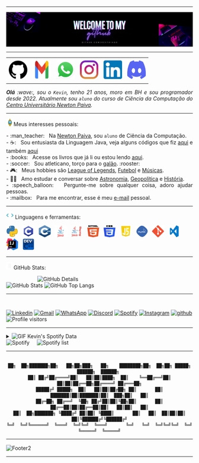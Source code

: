 <!--- Olá, esse é meu readme, fique à vontade para utilizá-lo como quiser! --> 

-----

<div>
<img align="center" alt="Header" src="https://github.com/Kevthiago/Kevthiago/blob/main/img/header.png?raw=true"/>
</div>

-----

<div align="center">
<table>
<tr>
 <td align="center" colspan="11"></td>
</tr> 
<tr>
<td><a href="https://github.com/Kevthiago" target="_blank"><img src="https://github.com/Kevthiago/Kevthiago/blob/main/img/github.png?raw=true" width="50px" height="50px"/></a>
</td>
<td><a href="mailto:kevinthiago126@gmail.com" target="_blank"><img src="https://github.com/Kevthiago/Kevthiago/blob/main/img/gmail2.png?raw=true" width="50px" height="50px"/></a>
</td>
<td><a href="https://wa.me/5531996597558" target="_blank"><img src="https://github.com/Kevthiago/Kevthiago/blob/main/img/wpp2.png?raw=true" width="50px" height="50px"/></a>
</td>
<td><a href="https://www.instagram.com/_kevthiagodev_/" target="_blank"><img src="https://github.com/Kevthiago/Kevthiago/blob/main/img/insta2%20(1).png?raw=true" width="50px" height="50px"/></a>
</td>
<td><a href="https://www.linkedin.com/in/kevin-thiago-15577520b/" target="_blank"><img src="https://github.com/Kevthiago/Kevthiago/blob/main/img/linkedin2.png?raw=true" width="50px" height="50px"/></a>
</td>
<td><a href="https://discordapp.com/users/.kevinthiago" target="_blank"><img src="https://github.com/Kevthiago/Kevthiago/blob/main/img/discord2%20(1).png?raw=true" width="50px" height="50px"/></a>
</td>
</tr>
<tr>
 <td align="center" colspan="11"></td>
</tr> 
</table>

</div>
<div align="justify">
<i><b>Olá</b> :wave:, sou o <code>Kevin</code>, tenho 21 anos, moro em BH e sou programador desde 2022. Atualmente sou <code>aluno</code> do curso de Ciência da Computação do <a href="https://newtonpaiva.br/" target="_blank">Centro Universitário Newton Paiva</a>.</i>
</div>

-----

<div>
<img height="20" alt="GIF" src="https://github.com/Kevthiago/Kevthiago/blob/main/img/soulgem.gif?raw=true"/>Meus interesses pessoais:

<div align="justify">
<p> 
- :man_teacher: &nbsp; Na <a href="https://newtonpaiva.br/" target="_blank">Newton Paiva</a>, sou <code>aluno</code> de Ciência da Computação.<br />
- ☕: &nbsp; Sou entusiasta da Linguagem Java, veja alguns códigos que fiz <a href="https://github.com/Kevthiago/Linguagens-de-Programacao" target="_blank">aqui</a> e também <a href="https://github.com/Kevthiago/POO-Java" target="_blank">aqui</a><br />
- :books: &nbsp; Acesse os livros que já li ou estou lendo <a href="https://www.skoob.com.br/perfil/kevthiago" target="_blank">aqui</a>.<br />
- :soccer: &nbsp; Sou atleticano, torço para o <a href="https://www.arenamrv.com.br/" target="_blank">galão</a>. :rooster:<br />
- 🎮: &nbsp; Meus hobbies são <a href="https://www.leagueoflegends.com/pt-br/" target="_blank">League of Legends</a>, <a href="https://pt.wikipedia.org/wiki/Futebol" target="_blank">Futebol</a> e <a href="https://open.spotify.com/intl-pt" target="_blank">Músicas</a>.<br />
 - 🧑‍🚀 &nbsp; Amo estudar e conversar sobre <a href="https://pt.wikipedia.org/wiki/Astronomia" target="_blank">Astronomia</a>, <a href="https://pt.wikipedia.org/wiki/Geopol%C3%ADtica" target="_blank">Geopolítica</a> e <a href="https://pt.wikipedia.org/wiki/Hist%C3%B3ria" target="_blank">História</a>.<br />
- :speech_balloon: &nbsp; Pergunte-me sobre qualquer coisa, adoro ajudar pessoas.<br />
- :mailbox: &nbsp; Para me encontrar, esse é meu <a href="mailto:kevinthiago126@gmail.com" target="_blank">e-mail</a> pessoal.<br />
<!--- :page_facing_up: &nbsp; Veja meu <a href="" target="_blank">Currículo Lattes</a> para mais informações.-->
</p>
</div>
</div>

-----

<div>

<img height="20" alt="GIF" src="https://github.com/Kevthiago/Kevthiago/blob/main/img/skills.gif?raw=true"/>&nbsp;Linguagens e ferramentas:

<code><a href="https://www.python.org/" target="_blank"><img width="32" height="32" src="https://github.com/Kevthiago/Kevthiago/blob/main/img/python.png?raw=true"/></a></code>
&nbsp; 
<code><a href="https://www.open-std.org/jtc1/sc22/wg14/" target="_blank"><img width="32" height="32" src="https://github.com/Kevthiago/Kevthiago/blob/main/img/c.png?raw=true"/></a></code>
&nbsp; 
<code><a href="https://isocpp.org/" target="_blank"><img width="32" height="32" src="https://github.com/Kevthiago/Kevthiago/blob/main/img/cpp.svg?raw=true"/></a></code>
&nbsp; 
<code><a href="https://www.java.com/pt-BR/" target="_blank"><img width="32" height="32" src="https://github.com/Kevthiago/Kevthiago/blob/main/img/java.png?raw=true"/></a></code>
&nbsp; 
<code><a href="https://pt.wikipedia.org/wiki/Swing_(Java)" target="_blank"><img width="32" height="32" src="https://github.com/Kevthiago/Kevthiago/blob/main/img/javaswing.png?raw=true"/></a></code>
&nbsp; 
<code><a href="https://www.w3schools.com/html/" target="_blank"><img width="32" height="32" src="https://github.com/Kevthiago/Kevthiago/blob/main/img/html.svg?raw=true"/></a></code>
&nbsp; 
<code><a href="https://www.w3schools.com/css/" target="_blank"><img width="32" height="32" src="https://github.com/Kevthiago/Kevthiago/blob/main/img/css.svg?raw=true"/></a></code>
&nbsp; 
<code><a href="https://www.w3schools.com/js/" target="_blank"><img width="32" height="32" src="https://github.com/Kevthiago/Kevthiago/blob/main/img/js.png?raw=true"/></a></code>
&nbsp; 
<code><a href="https://www.mysql.com/" target="_blank"><img width="32" height="32" src="https://github.com/Kevthiago/Kevthiago/blob/main/img/mysql.png?raw=true"/></a></code>
&nbsp; 
<code><a href="https://git-scm.com/" target="_blank"><img width="32" height="32" src="https://github.com/Kevthiago/Kevthiago/blob/main/img/git.png?raw=true"/></a></code>
&nbsp; 
<code><a href="https://code.visualstudio.com/" target="_blank"><img width="32" height="32" src="https://github.com/Kevthiago/Kevthiago/blob/main/img/vs.png?raw=true"/></a></code>
&nbsp;
<code><a href="https://www.jetbrains.com/idea/" target="_blank"><img width="32" height="32" src="https://github.com/Kevthiago/Kevthiago/blob/main/img/intellij.png?raw=true"/></a></code>
&nbsp;
<code><a href="https://www.bloodshed.net/" target="_blank"><img width="32" height="32" src="https://github.com/Kevthiago/Kevthiago/blob/main/img/dev-visual-c.png?raw=true"/></a></code>
&nbsp;

-----

<img height="20" alt="GIF" src="https://github.com/Kevthiago/Kevthiago/blob/main/img/graphic.gif?raw=true"/>GitHub Stats:

<div>
<img align="right" alt="GitHub Details" width="420px" src="http://github-profile-summary-cards.vercel.app/api/cards/profile-details?username=Kevthiago&theme=github_dark"/>
<!--- <img alt="GitHub Commits" width="200px" src="http://github-profile-summary-cards.vercel.app/api/cards/productive-time?username=Kevthiago&theme=github_dark"/> -->
<img alt="GitHub Stats" width="200px" src="http://github-profile-summary-cards.vercel.app/api/cards/stats?username=Kevthiago&theme=github_dark"/>
<img alt="GitHub Top Langs" width="200px" src="http://github-profile-summary-cards.vercel.app/api/cards/repos-per-language?username=Kevthiago&theme=github_dark"/>
</div>

-----

<div>
<table align="right">
</table>
<a href="https://www.linkedin.com/in/kevin-thiago-15577520b/" target="_blank"><img alt="Linkedin" src="https://img.shields.io/badge/LinkedIn-0077B5?style=for-the-badge&logo=linkedin&logoColor=white"/></a>
<a href="mailto:kevinthiago126@gmail.com" target="_blank"><img alt="Gmail" src="https://img.shields.io/badge/Gmail-D14836?style=for-the-badge&logo=gmail&logoColor=white"/></a>
<a href="https://wa.me/5531996597558" target="_blank"><img alt="WhatsApp" src="https://img.shields.io/badge/WhatsApp-25D366?style=for-the-badge&logo=whatsapp&logoColor=white"/></a>
<a href="https://discordapp.com/users/.kevinthiago" target="_blank"><img alt="Discord" src="https://img.shields.io/badge/Discord-7289DA?style=for-the-badge&logo=discord&logoColor=white"/></a>
<a href="https://open.spotify.com/user/8ip7j4rgpz4jy4510d3o14hin?si=40d33060db414460&nd=1&dlsi=ada2bba75f374bdf" target="_blank"><img alt="Spotify" src="https://img.shields.io/badge/Spotify-1ED760?&style=for-the-badge&logo=spotify&logoColor=white"/></a>
<a href="https://www.instagram.com/_kevthiagodev_/" target="_blank"><img alt="Instagram" src="https://img.shields.io/badge/Instagram-E4405F?style=for-the-badge&logo=instagram&logoColor=white"/></a>
<a href="https://github.com/Kevthiago" target="_blank"><img alt="github" src="https://img.shields.io/badge/GitHub-100000?style=for-the-badge&logo=github&logoColor=white"/></a>
<br><img alt="Profile visitors" src="https://komarev.com/ghpvc/?username=Kevthiago"/>
</div>

-----

<div>
<div>
<details>
<summary><img height="20" alt="GIF" src="https://github.com/joaopauloaramuni/joaopauloaramuni/blob/main/img/spotify.gif?raw=true"/> Kevin's Spotify Data</summary>
 <img src="https://data-card-for-spotify.herokuapp.com/api/card?user_id=8ip7j4rgpz4jy4510d3o14hin" alt="Data Card for Spotify">
</details>
</div>
<div>
<div>
 <img alt="Spotify" width="200px" height="270px" src="https://spotify-github-profile.vercel.app/api/view?uid=8ip7j4rgpz4jy4510d3o14hin&cover_image=true&theme=default&show_offline=false&background_color=121212&interchange=false"/> &nbsp; &nbsp; 
<img alt="Spotify list" width="200px" height="270px" src="https://spotify-recently-played-readme.vercel.app/api?user=8ip7j4rgpz4jy4510d3o14hin&count=10"/>
</div>

-----

<div align="center">

```text

██╗  ██╗███████╗██╗   ██╗██╗███╗   ██╗    ████████╗██╗  ██╗██╗ █████╗  ██████╗  ██████╗ 
██║ ██╔╝██╔════╝██║   ██║██║████╗  ██║    ╚══██╔══╝██║  ██║██║██╔══██╗██╔════╝ ██╔═══██╗
█████╔╝ █████╗  ██║   ██║██║██╔██╗ ██║       ██║   ███████║██║███████║██║  ███╗██║   ██║
██╔═██╗ ██╔══╝  ╚██╗ ██╔╝██║██║╚██╗██║       ██║   ██╔══██║██║██╔══██║██║   ██║██║   ██║
██║  ██╗███████╗ ╚████╔╝ ██║██║ ╚████║       ██║   ██║  ██║██║██║  ██║╚██████╔╝╚██████╔╝
╚═╝  ╚═╝╚══════╝  ╚═══╝  ╚═╝╚═╝  ╚═══╝       ╚═╝   ╚═╝  ╚═╝╚═╝╚═╝  ╚═╝ ╚═════╝  ╚═════╝
   ```
</div>

-----

<img align="center" alt="Footer2" src="https://github.com/Kevthiago/Kevthiago/blob/main/img/footer-gray.gif?type=waving&height=100&color=gray&section=footer"/>

-----

<!-- Obrigado pela visita! -->
